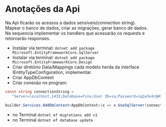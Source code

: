 # Anotações da Api

Na Api ficarão os acessos a dados sensíveis(connection string).<br>
Mapear o banco de dados, criar as migrações, gerar banco de dados.<br>
Na sequencia implementar os handlers que acessarão os requests e retornarão responses.

 - Instalar via terminal: `dotnet add package Microsoft.EntityFrameworkCore.SqlServer`
 - Instalar via terminal: `dotnet add package Microsoft.EntityFrameworkCore.Design`
 - Criar diretório Data/Mappings cada modelo herda da interface IEntityTypeConfiguration, implementar.
 - Criar AppDbContext
 - Criar conexão no program:
```cs
const string connectionString =
   "Server=localhost,1433;Database=Fina;User ID=sa;Password=1q2w3e4r@#$;encrypt=False;";

builder.Services.AddDbContext<AppDbContext>(x => x.UseSqlServer(connectionString));
```

 - no Terminal `dotnet ef migrations add v1`
 - no Terminal `dotnet ef database update`